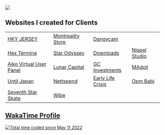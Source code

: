 <img src="https://wakatime.com/share/@patrickrgt/b3e34f50-ae97-4cf6-920f-c87f1f03e3d6.svg">

<h2>Websites I created for Clients</h2>

<table>
  <tr>
    <td><a href="https://www.hkyjersey.ca/">HKY JERSEY</a></td>
    <td><a href="https://www.montreality.shop/">Montreality Store</a></td>
    <td><a href="https://dangycam.com/">Dangycam</a></td>
  </tr>
  <tr>
    <td><a href="https://hextermina.com/">Hex Termina</a></td>
    <td><a href="https://starodysseystore.com/">Star Odyssey</a></td>
    <td><a href="https://downloads.supply/">Downloads</a></td>
    <td><a href="https://www.nispelstudio.com/">Nispel Studio</a></td>
  </tr>
  <tr>
    <td><a href="https://aikovirtualnfts.com/userpanel">Aiko Virtual User Panel</a></td>
    <td><a href="https://www.lunarcapital.xyz/">Lunar Capital</a></td>
    <td><a href="https://gc.lol/">GC Investments</a></td>
    <td><a href="https://www.madoll.art/">MAdoll</a></td>
  </tr>
  <tr>
    <td><a href="https://untiljapan.xyz/">Until Japan</a></td>
    <td><a href="https://nettspend.io/">Nettspend</a></td>
    <td><a href="https://earlylifecrisis.com/">Early Life Crisis</a></td>
    <td><a href="https://opmbabi.com/">Opm Babi</a></td>
  </tr>
  <tr>
    <td><a href="https://seventhstarskate.com/">Seventh Star Skate</a></td>
    <td><a href="https://wibe.life/">Wibe</a></td>
  </tr>
</table>

<h2><a href="https://wakatime.com/@patrickrgt">WakaTime Profile</a></h2>
<a href="https://wakatime.com/@82b99c37-03a0-4aa7-a08a-d8b5772b0dcb"><img src="https://wakatime.com/badge/user/82b99c37-03a0-4aa7-a08a-d8b5772b0dcb.svg" alt="Total time coded since May 11 2022" /></a>
